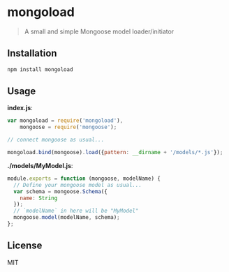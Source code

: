 mongoload
===========

> A small and simple Mongoose model loader/initiator

## Installation

```bash
npm install mongoload
```

## Usage

**index.js**:

```javascript
var mongoload = require('mongoload'),
    mongoose = require('mongoose');

// connect mongoose as usual...

mongoload.bind(mongoose).load({pattern: __dirname + '/models/*.js'});
```

**./models/MyModel.js**:

```javascript
module.exports = function (mongoose, modelName) {
  // Define your mongoose model as usual...
  var schema = mongoose.Schema({
    name: String
  });
  // `modelName` in here will be "MyModel"
  mongoose.model(modelName, schema);
};
```

## License

MIT
